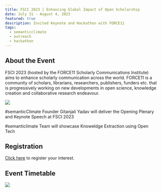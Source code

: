 ```yaml
---
title: FSCI 2023 | Enhancing Global Impact of Open Scholarship 
date: July 31 - August 4, 2023
featured: true
description: Invited Keynote and Hackathon with FORCE11
tags:
  - semanticclimate
  - outreach
  - hackathon
---
```

## About the Event
FSCI 2023 (hosted by the FORCE11 Scholarly Communications Institute) aims to enhance scholarly communication across the world. FORCE11 is a community of scholars, librarians, researchers, publishers, funders etc. that is progressively working on new developments in open science, knowledge creation and collaborative research endeavour.  

<img src = "/p/static/img/FSCI2023_event_poster.png">

#semanticClimate Founder Gitanjali Yadav will deliver the Opening Plenary and Keynote Speech at FSCI 2023 

#semanticlimate Team will showcase Knoweldge Extraction using Open Tech

## Registration
[Click here](https://www.eventbrite.com/e/fsci-2023-online-tickets-617754449187?aff=oddtdtcreator) to register your interest. 

## Event Timetable

<img src = "/p/static/img/FSCI_schedule.png">


